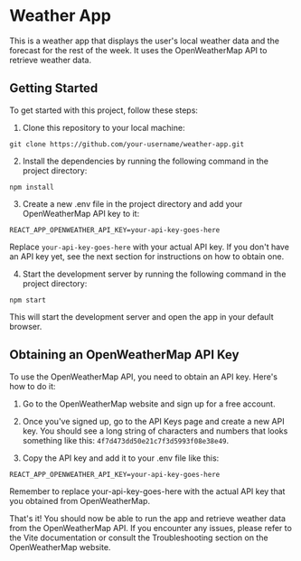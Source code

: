 # Weather App

This is a weather app that displays the user's local weather data and the forecast for the rest of the week. It uses the OpenWeatherMap API to retrieve weather data.

## Getting Started

To get started with this project, follow these steps:

1. Clone this repository to your local machine:

```
git clone https://github.com/your-username/weather-app.git
```

2. Install the dependencies by running the following command in the project directory:

```
npm install
```

3. Create a new .env file in the project directory and add your OpenWeatherMap API key to it:

```
REACT_APP_OPENWEATHER_API_KEY=your-api-key-goes-here
```

Replace `your-api-key-goes-here` with your actual API key. If you don't have an API key yet, see the next section for instructions on how to obtain one.

4. Start the development server by running the following command in the project directory:

```
npm start
```

This will start the development server and open the app in your default browser.

## Obtaining an OpenWeatherMap API Key

To use the OpenWeatherMap API, you need to obtain an API key. Here's how to do it:

1. Go to the OpenWeatherMap website and sign up for a free account.

2. Once you've signed up, go to the API Keys page and create a new API key. You should see a long string of characters and numbers that looks something like this: `4f7d473dd50e21c7f3d5993f08e38e49`.

3. Copy the API key and add it to your .env file like this:

```
REACT_APP_OPENWEATHER_API_KEY=your-api-key-goes-here
```

Remember to replace your-api-key-goes-here with the actual API key that you obtained from OpenWeatherMap.

That's it! You should now be able to run the app and retrieve weather data from the OpenWeatherMap API. If you encounter any issues, please refer to the Vite documentation or consult the Troubleshooting section on the OpenWeatherMap website.
